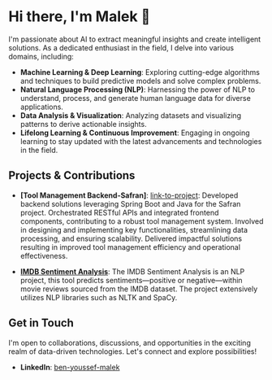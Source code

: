 # Hi there, I'm Malek 👋

I'm passionate about AI to extract meaningful insights and create intelligent solutions. As a dedicated enthusiast in the field, I delve into various domains, including:

- **Machine Learning & Deep Learning**: Exploring cutting-edge algorithms and techniques to build predictive models and solve complex problems.
- **Natural Language Processing (NLP)**: Harnessing the power of NLP to understand, process, and generate human language data for diverse applications.
- **Data Analysis & Visualization**: Analyzing datasets and visualizing patterns to derive actionable insights.
- **Lifelong Learning & Continuous Improvement**: Engaging in ongoing learning to stay updated with the latest advancements and technologies in the field.

## Projects & Contributions

- **[Tool Management Backend-Safran]**: [link-to-project](https://github.com/malekex6/Safran_Project.git): Developed backend solutions leveraging Spring Boot and Java <version> for the Safran project. Orchestrated RESTful APIs and integrated frontend components, contributing to a robust tool management system. Involved in designing and implementing key functionalities, streamlining data processing, and ensuring scalability. Delivered impactful solutions resulting in improved tool management efficiency and operational effectiveness.

- **[IMDB Sentiment Analysis]([link-to-project]https://github.com/malekex6/IMDB_Sentiment_Analysis)**: The IMDB Sentiment Analysis is an NLP project, this tool predicts sentiments—positive or negative—within movie reviews sourced from the IMDB dataset. The project extensively utilizes NLP libraries such as NLTK and SpaCy.



## Get in Touch

I'm open to collaborations, discussions, and opportunities in the exciting realm of data-driven technologies. Let's connect and explore possibilities!

- **LinkedIn**: [ben-youssef-malek](https://www.linkedin.com/in/ben-youssef-malek)
